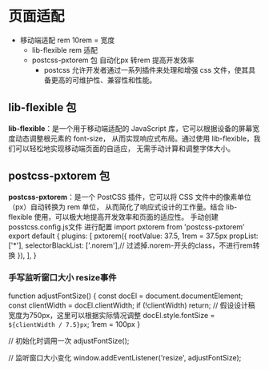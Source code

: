 # 页面适配
- 移动端适配
  rem 10rem = 宽度
  - lib-flexible rem 适配
  - postcss-pxtorem 包 自动化px 转rem 提高开发效率
    - postcss 允许开发者通过一系列插件来处理和增强 css 文件，使其具备更高的可维护性、兼容性和性能。

## lib-flexible 包
**lib-flexible**：是一个用于移动端适配的 JavaScript 库，它可以根据设备的屏幕宽度动态调整根元素的 font-size，
从而实现响应式布局。通过使用 lib-flexible，我们可以轻松地实现移动端页面的自适应，
无需手动计算和调整字体大小。

## postcss-pxtorem 包
**postcss-pxtorem**：是一个 PostCSS 插件，它可以将 CSS 文件中的像素单位（px）自动转换为 rem 单位，
从而简化了响应式设计的工作量。结合 lib-flexible 使用，可以极大地提高开发效率和页面的适应性。
手动创建posstcss.config.js文件 进行配置
import pxtorem from 'postcss-pxtorem'
export default {
  plugins: [
    pxtorem({
      rootValue: 37.5,  1rem = 37.5px
      propList: ['*'],
      selectorBlackList: ['.norem'],// 过滤掉.norem-开头的class，不进行rem转换
    }),
  ],
}


### 手写监听窗口大小 resize事件
function adjustFontSize() {
    const docEl = document.documentElement;
    const clientWidth = docEl.clientWidth;
    if (!clientWidth) return;
    // 假设设计稿宽度为750px，这里可以根据实际情况调整
    docEl.style.fontSize = `${clientWidth / 7.5}px`; 1rem = 100px
}

// 初始化时调用一次
adjustFontSize();

// 监听窗口大小变化
window.addEventListener('resize', adjustFontSize);